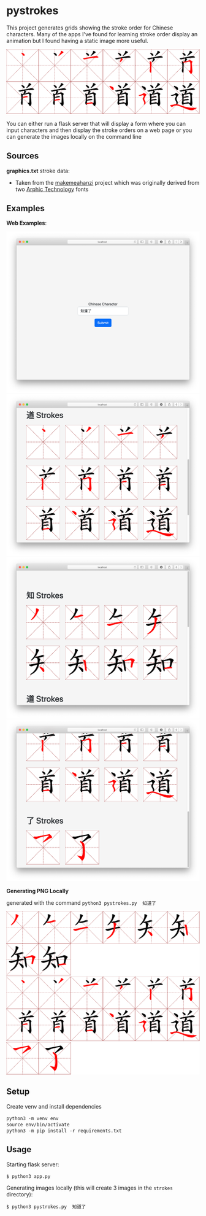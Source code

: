 # pystrokes

This project generates grids showing the stroke order for Chinese characters. 
Many of the apps I've found for learning stroke order display an animation but
I found having a static image more useful.

![](examples/dao_strokes.png)

You can either run a flask server that will display a form where you can input characters and then display the stroke orders on a web page or
you can generate the images locally on the command line

## Sources

__graphics.txt__ stroke data:

* Taken from the [makemeahanzi][1] project which was originally derived from two [Arphic Technology][2] fonts


[1]: https://github.com/skishore/makemeahanzi
[2]: http://www.arphic.com/


## Examples

__Web Examples__:

![](examples/form_screenshot.png)
![](examples/strokes_screenshot1.png)
![](examples/strokes_screenshot2.png)
![](examples/strokes_screenshot3.png)



__Generating PNG Locally__

generated with the command `python3 pystrokes.py  知道了`

![](examples/zhi_strokes.png)
![](examples/dao_strokes.png)
![](examples/le_strokes.png)


## Setup

Create venv and install dependencies

```
python3 -m venv env
source env/bin/activate
python3 -m pip install -r requirements.txt
```


## Usage

Starting flask server:

```
$ python3 app.py
```


Generating images locally (this will create 3 images in the `strokes` directory):

```
$ python3 pystrokes.py  知道了
```

